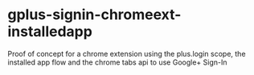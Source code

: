 gplus-signin-chromeext-installedapp
===================================

Proof of concept for a chrome extension using the plus.login scope, the installed app flow and the chrome tabs api to use Google+ Sign-In 